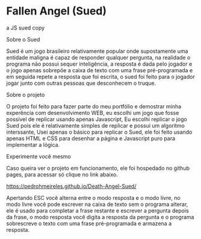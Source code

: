 # Fallen Angel (Sued)
a JS sued copy

Sobre o Sued

Sued é um jogo brasileiro relativamente popular onde supostamente uma entidade maligna é capaz de responder qualquer pergunta, na realidade o programa não possui sequer inteligência, a resposta é dada pelo jogador e o jogo apenas sobrepõe a caixa de texto com uma frase pré-programada e em seguida repete a resposta que foi escrita, o sued foi feito para o jogador jogar junto com outras pessoas que desconhecem o truque.

Sobre o projeto

O projeto foi feito para fazer parte do meu portfólio e demostrar minha experência com desenvolvimento WEB, eu escolhi um jogo que fosse possível de replicar usando apenas Javascript, Eu escolhi replicar o jogo Sued pois ele é relativamente simples de replicar e possui um algoritmo interssante, Usei apenas o básico para replicar o Sued, ele foi feito usando apenas HTML e CSS para desenhar a página e Javascript puro para implementar a lógica.

Experimente você mesmo

Caso queira ver o projeto em funcionamento, ele foi hospedado no github pages, para acessar só clique no link abaixo.

https://pedrohmeireles.github.io/Death-Angel-Sued/

Apertando ESC você alterna entre o modo resposta e o modo livre, no modo livre você pode escrever na caixa de texto sem o programa alterar, ele é usado para completar a frase restante e escrever a pergunta depois da frase, o modo resposta você digita a resposta da pergunta e o programa sobrescreve o texto com uma frase pré-programada e armazena a resposta.
